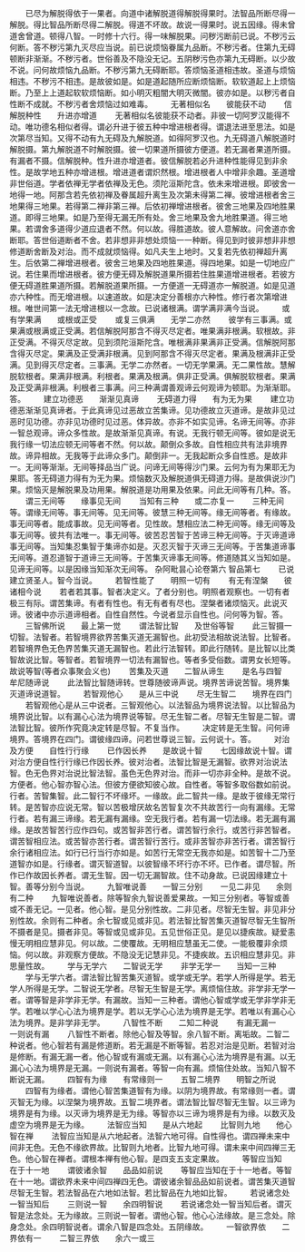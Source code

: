 <!-- { "loadSidebar": true } -->
　　已尽为解脱得依于一果者。向道中诸解脱道得解脱得果时。法智品所断尽得一解脱。得比智品所断尽得二解脱。得道不坏故。故说一得果时。说五因缘。得未曾道舍曾道。顿得八智。一时修十六行。得一味解脱果。问秽污断前已说。不秽污云何断。答不秽污第九灭尽应当说。前已说烦恼眷属九品断。不秽污者。住第九无碍顿断非渐渐。不秽污者。世俗善及不隐没无记。五阴秽污色亦第九无碍断。以少故不说。问何故烦恼九品断。不秽污第九无碍断耶。答烦恼圣道相违故。圣道与烦恼相违。不秽污不相违。是故彼如是。如是道起随所应断烦恼断。软软道起上上烦恼断。乃至上上道起软软烦恼断。如小明灭粗闇大明灭微闇。彼亦如是。以秽污者自性断不成就。不秽污者舍烦恼过如难毒。
　　无著相似名　　彼能获不动
　　信解脱种性　　升进亦增道
　　无著相似名彼能获不动者。非彼一切阿罗汉能得不动。唯功德名相似者得。谓必升进于彼五种中增进根者得。谓退法进至思法。如是次第尽当知。又得不动有九无碍及九解脱道。如得阿罗汉也。九无碍道八解脱道时解脱摄。第九解脱道不时解脱摄。彼一切果道所摄彼方便道。若无漏者果道所摄。有漏者不摄。信解脱种。性升进亦增道者。彼信解脱若必升进种性能得见到非余性。是故学地五种亦增进根。增进道者谓炽然根。增进根者人中增非余趣。圣道增非世俗道。学者依禅无学者依禅及无色。须陀洹斯陀含。依未来增进根。即彼舍一地得一地。阿那含若先依初禅及眷属超升离生及次第未得第二禅。彼增进根者舍三地果得三地果。若得第二禅非第三禅。后依初禅增进根者。彼舍三地果及四地胜果道。即得三地果。如是乃至得无漏无所有处。舍三地果及舍九地胜果道。得三地果。若谓舍多道得少道应退者不然。何以故。得胜道故。彼人意解故。问舍道亦舍断耶。答世俗道断者不舍。若非想非非想处烦恼一一种断。得见到时彼非想非非想修道断舍断及对治。而不成就烦恼得。如凡夫生上地时。又复若先依初禅超升离生。后依第二禅增进根者。彼舍三地果及四地胜果道。得四地果。如是一切地应广说。若住果而增进根者。彼方便无碍及解脱道果所摄若住胜果道增进根者。若彼方便无碍道胜果道所摄。若解脱道果所摄。一方便道一无碍道亦一解脱道。如是见道亦六种性。而无增进根。以速道故。如是决定分善根亦六种性。修行者次第增进根。唯世间第一法无增进根以一念故。已说诸根满。谓学满非满今当说。
　　或有学果满　　或根或正受
　　或复三俱满　　无学二亦然
　　彼学有三事满。或果满或根满或正受满。若信解脱阿那含不得灭尽定者。唯果满非根满。软根故。非正受满。不得灭尽定故。见到须陀洹斯陀含。唯根满非果满非正受满。信解脱阿那含得灭尽定。果满及正受满非根满。见到阿那含不得灭尽定者。果满及根满非正受满。见到得灭尽定者。三事满。无学二亦然者。一切无学果满。无二果性故。慧解脱软根者。果满非根满。利根者。果满及根满。俱非正受满。俱解脱软根者。果满及正受满非根满。利根者三事满。问三种满谓善观谛云何观谛为顿耶。为渐渐耶。答。
　　建立功德恶　　渐渐见真谛
　　无碍道力得　　有为无为果
　　建立功德恶渐渐见真谛者。于此真谛见过恶故立苦集谛。见功德故立灭道谛。是故非见过恶时见功德。亦非见功德时见过恶。体异故。亦非不如实见谛。名谛无间等。亦非一智总观谛。谛众多性故。是故渐渐见真谛。有说。无我行顿无间等。彼如是说无我行缘一切法应顿无间等者不然。何以故。颠倒众多故。自性相应共有法非境界故。谛异相故。无我等于此谛众多门。颠倒非一。无我起断众多自性惑。是故非一。无间等渐渐。无间等择品当广说。问谛无间等得沙门果。云何为有为果耶无为果耶。答无碍道力得有为无为果。烦恼数灭及解脱道俱无碍道力得。是故俱说沙门果。烦恼灭是解脱果及功用果。解脱道是功用果及依果。问此无间等有几种。答。
　　谓三无间等　　缘事见无间
　　当知有三种　　或二亦复一
　　三种无间等。谓缘无间等。事无间等。见无间等。彼慧三种无间等。缘无间等者。有缘故。事无间等者。能成事故。见无间等者。见性故。慧相应法二种无间等。缘无间等及事无间等。彼共有法唯一。事无间等。彼苦忍苦智于苦谛三种无间等。于灭谛道谛事无间等。当知集忍集智于集谛亦如是。灭忍灭智于灭谛三无间等。于苦集道谛事无间等。道忍道智于道谛三无间等。于苦集灭谛事无间等。修道随其义当知如是。见谛无间等。以是因缘当知渐次无间等。
杂阿毗昙心论卷第六
智品第七
　　已说建立贤圣人。智今当说。
　　若智性能了　　明照一切有
　　有无有涅槃　　彼诸相今说
　　若者若其事。智者决定义。了者分别也。明照者观察也。一切有者极三有际。谓苦集谛。有者有性也。有无有者有尽也。涅槃者诸烦恼灭。此说灭谛。彼诸中亦示道谛相者。自性自然性。今说者显示自性也。问何等为智。答。
　　三智佛所说　　最上第一觉
　　谓法智比智　　及世俗等智
　　此三智摄一切智。法智者。若智境界欲界苦集灭道无漏智也。此初受法相故说法智。比智者。若智境界色无色界苦集灭道无漏智也。若此行法智转。即此行随转。是比智以比类智故说比智。等智者。若智境界一切法有漏智也。等者多受俗数。谓男女长短等。故说等智(等者众事聚会义也)
　　苦集及灭道　　二智从谛生
　　是名与四智　　牟尼随谛说
　　此法智比智随谛转。世尊随彼谛声说。境界苦谛说苦智。境界集灭道谛说道智。
　　若智观他心　　是从三中说
　　尽无生智二　　境界在四门
　　若智观他心是从三中说者。三智观他心。以法智品为境界说法智。以比智品为境界说比智。以有漏心心法为境界说等智。尽无生智二者。尽智无生智是二智。谓法智比智。彼所作究竟决定转是尽智。不复当作。
　　决定转是无生智。问何谛境界。答境界在四门。谓彼缘四谛。问若世尊说三智。云何说十。答。
　　对治及方便　　自性行行缘
　　已作因长养　　是故说十智
　　七因缘故说十智。谓对治方便自性行行缘已作因长养。彼对治者。法智比智是无漏智。欲界对治说法智。色无色界对治说比智法智。虽色无色界对治。而非一切亦非全种。是故不说。方便者。他心智亦智心法。但彼方便欲知彼心故。自性者。等智多取俗数如前说。行者。苦智集智。此二智行不坏缘坏。一缘故。此二智共一缘。是故于彼缘无常行转。是苦智亦应说无常。智以苦极增厌故名苦智复次不共故苦行一向有漏缘。无常行者。若有漏三谛缘。若无漏有漏缘。空无我行者。若有漏一切法缘。若无漏有漏缘。是故苦智苦行应作四句。或苦智非苦行者。谓苦智行余行。或苦行非苦智者。谓苦智相应法。或苦智亦苦行者。谓苦智行苦行。或非苦智亦非苦行者。谓苦智行余行诸相应法。如行已行当行亦如是。如苦行无常空无我亦如是。如苦智十二乃至道智亦如是。行缘者。谓灭智道智。以彼智缘不坏行亦不坏。已作者。谓尽智。所作已作故因长养者。谓无生智。因一切无漏智故。住不动身故。已说因缘建立十智。善等分别今当说。
　　九智唯说善　　一智三分别
　　一见二非见　　余则有二种
　　九智唯说善者。除等智余九智说善爱果故。一知三分别者。等智或善或不善无记。一见者。他心智。是见分别性故。二非见者。尽智无生智。非见非分别性故。余则有二种者。余七智或见或非见。若法智比智苦集灭道智尽智无生智所不摄者是见。摄者非见。等智或见或非见。五见世俗正见。是见以捷疾故。疑爱恚慢无明相应慧非见。何以故。二使覆故。无明相应慧虽无二使。一能极覆非余烦恼。何以故。非观察方便故。不隐没无记慧非见。不捷疾故。五识相应慧非见。非思量性故。
　　学与无学六　　二智说无学
　　非学无学一　　当知一三种
　　学与无学六者。谓法智比智苦集灭道智。或学或无学。若学人所得是学。若无学人所得是无学。二智说无学者。尽智无生智是无学。离烦恼住故。非学非无学一者。谓等智是非学非无学。有漏故。当知一三种者。谓他心智或学或无学非学非无学。若唯以学心心法为境界是学。若以无学心心法为境界是无学。若唯以有漏心心法为境界。是非学非无学。
　　八智性不断　　二知二种说
　　有漏无漏一　　一则说有漏
　　八智性不断者。除他心智及等智。余八智不断。离垢故。二智二种说者。他心智若有漏是修道断。若无漏是不断等智。若忍对治是见断。若智对治是修断。有漏无漏一者。他心智或有漏或无漏。以有漏心心法为境界是有漏。以无漏心心法为境界是无漏。一则说有漏者。等智一向有漏。烦恼住处故。当知八智不断说无漏。
　　四智有为缘　　有常缘则一
　　五智二境界　　明智之所说
　　四智有为缘者。谓他心智苦集道智有为缘。以阴为境界故。有常缘则一者。谓灭智无为缘。以涅槃为境界故。五智二境界者。谓法智比智尽智无生智。以三谛为境界是有为缘。以灭谛为境界是无为缘。等智亦以三谛为境界是有为缘。以数灭及虚空为境界是无为缘。
　　法智应当知　　是从六地起
　　比智则九地　　他心智在禅
　　法智应当知是从六地起者。法智六地可得。自性得也。谓四禅未来中间非无色。无色不缘欲界故。比智则九地者。比智九地可得。谓未来中间四禅三无色。他心智在禅者。谓根本禅有他心智。是四支五支定果故。
　　等智应当知　　在于十一地
　　谓彼诸余智　　品品如前说
　　等智应当知在于十一地者。等智在十一地。谓欲界未来中间四禅四无色。谓彼诸余智品品如前说者。谓苦集灭道智尽智无生智。若法智品在六地如法智。若比智品在九地如比智。
　　若说诸念处　　一智当知后
　　三则说一智　　余四明智说
　　若说诸念处一智当知后者。谓灭智是法念处。无为缘故。三则说一智者。谓他心智。他心心法缘故。是三念处。除身念处。余四明智说者。谓余八智是四念处。五阴缘故。
　　一智欲界依　　二界依有一
　　二智三界依　　余六一或三
